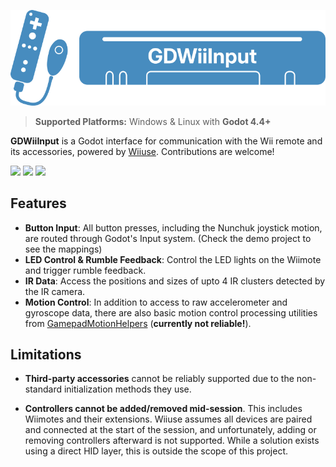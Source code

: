 <p align="center">
  <img src="./resources/GDWiiInputBanner.png" />
</p>

> **Supported Platforms:** Windows & Linux with **Godot 4.4+**

**GDWiiInput** is a Godot interface for communication with the Wii remote and its accessories, powered by [Wiiuse](https://github.com/wiiuse/wiiuse). Contributions are welcome!

[![][docs-stable-img]][docs-stable-url] [![][asset-lib-img]][asset-lib-url] [![][gadget-img]][gadget-url] 

[docs-stable-img]: https://img.shields.io/badge/docs-dev-blue.svg
[docs-stable-url]: https://godot-wii-input.readthedocs.io/

[asset-lib-img]: https://img.shields.io/badge/asset_lib-v0.2-blue.svg
[asset-lib-url]: https://godotengine.org/asset-library/asset/4179

[gadget-img]: https://img.shields.io/badge/gadget-v0.2-blue.svg
[gadget-url]: https://www.gadgetgodot.com/u/20akshay00/gdwiiinput

## Features

- **Button Input**: All button presses, including the Nunchuk joystick motion, are routed through Godot's Input system. (Check the demo project to see the mappings)
- **LED Control & Rumble Feedback**: Control the LED lights on the Wiimote and trigger rumble feedback.
- **IR Data**: Access the positions and sizes of upto 4 IR clusters detected by the IR camera.
- **Motion Control**: In addition to access to raw accelerometer and gyroscope data, there are also basic motion control processing utilities from [GamepadMotionHelpers](https://github.com/JibbSmart/GamepadMotionHelpers) (**currently not reliable!**).

## Limitations

- **Third-party accessories** cannot be reliably supported due to the non-standard initialization methods they use.

- **Controllers cannot be added/removed mid-session**. This includes Wiimotes and their extensions. Wiiuse assumes all devices are paired and connected at the start of the session, and unfortunately, adding or removing controllers afterward is not supported. While a solution exists using a direct HID layer, this is outside the scope of this project.


